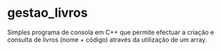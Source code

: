 # gestao_livros
Simples programa de consola em C++ que permite efectuar a criação e consulta de livros (nome + código) através da utilização de um array.
